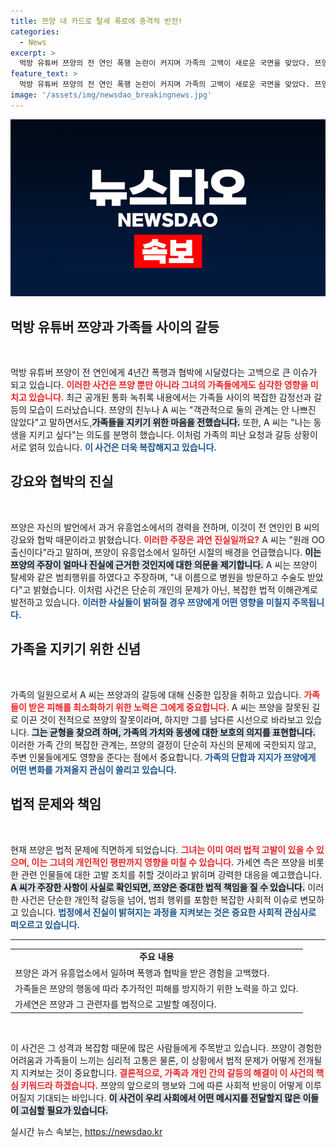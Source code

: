 ```yaml
---
title: 쯔양 내 카드로 탈세 폭로에 충격적 반전!
categories:
  - News
excerpt: >
  먹방 유튜버 쯔양의 전 연인 폭행 논란이 커지며 가족의 고백이 새로운 국면을 맞았다. 쯔양의 친누나는 탈세 및 불법수술 주장과 함께 관계의 진실을 공개하며 충격적인 사실을 폭로했다. 이 사태의 진실은 과연 무엇일까?
feature_text: >
  먹방 유튜버 쯔양의 전 연인 폭행 논란이 커지며 가족의 고백이 새로운 국면을 맞았다. 쯔양의 친누나는 탈세 및 불법수술 주장과 함께 관계의 진실을 공개하며 충격적인 사실을 폭로했다. 이 사태의 진실은 과연 무엇일까?
image: '/assets/img/newsdao_breakingnews.jpg'
---
```


<p><img src="/assets/img/newsdao_breakingnews.jpg" alt="implanttips 속보" /></p>

<h2 data-ke-size="size26">먹방 유튜버 쯔양과 가족들 사이의 갈등</h2>

<p data-ke-size="size16">&nbsp;</p>

<p>먹방 유튜버 쯔양이 전 연인에게 4년간 폭행과 협박에 시달렸다는 고백으로 큰 이슈가 되고 있습니다. <b><span style="color: #ee2323;">이러한 사건은 쯔양 뿐만 아니라 그녀의 가족들에게도 심각한 영향을 미치고 있습니다.</span></b> 최근 공개된 통화 녹취록 내용에서는 가족들 사이의 복잡한 감정선과 갈등의 모습이 드러났습니다. 쯔양의 친누나 A 씨는 "객관적으로 둘의 관계는 안 나쁘진 않았다"고 말하면서도,<b><span style="background-color: #21538527;">가족들을 지키기 위한 마음을 전했습니다.</span></b> 또한, A 씨는 "나는 동생을 지키고 싶다"는 의도를 분명히 했습니다. 이처럼 가족의 피난 요청과 갈등 상황이 서로 얽혀 있습니다. <b><span style="color: #1a5490;">이 사건은 더욱 복잡해지고 있습니다.</span></b></p>

<h2 data-ke-size="size26">강요와 협박의 진실</h2>

<p data-ke-size="size16">&nbsp;</p>

<p>쯔양은 자신의 발언에서 과거 유흥업소에서의 경력을 전하며, 이것이 전 연인인 B 씨의 강요와 협박 때문이라고 밝혔습니다. <b><span style="color: #ee2323;">이러한 주장은 과연 진실일까요?</span></b> A 씨는 "원래 OO 출신이다"라고 말하며, 쯔양이 유흥업소에서 일하던 시절의 배경을 언급했습니다. <b><span style="background-color: #21538527;">이는 쯔양의 주장이 얼마나 진실에 근거한 것인지에 대한 의문을 제기합니다.</span></b> A 씨는 쯔양이 탈세와 같은 범죄행위를 하였다고 주장하며, "내 이름으로 병원을 방문하고 수술도 받았다"고 밝혔습니다. 이처럼 사건은 단순히 개인의 문제가 아닌, 복잡한 법적 이해관계로 발전하고 있습니다. <b><span style="color: #1a5490;">이러한 사실들이 밝혀질 경우 쯔양에게 어떤 영향을 미칠지 주목됩니다.</span></b></p>

<h2 data-ke-size="size26">가족을 지키기 위한 신념</h2>

<p data-ke-size="size16">&nbsp;</p>

<p>가족의 일원으로서 A 씨는 쯔양과의 갈등에 대해 신중한 입장을 취하고 있습니다. <b><span style="color: #ee2323;">가족들이 받은 피해를 최소화하기 위한 노력은 그에게 중요합니다.</span></b> A 씨는 쯔양을 잘못된 길로 이끈 것이 전적으로 쯔양의 잘못이라며, 하지만 그를 남다른 시선으로 바라보고 있습니다. <b><span style="background-color: #21538527;">그는 균형을 찾으려 하며, 가족의 가치와 동생에 대한 보호의 의지를 표현합니다.</span></b> 이러한 가족 간의 복잡한 관계는, 쯔양의 결정이 단순히 자신의 문제에 국한되지 않고, 주변 인물들에게도 영향을 준다는 점에서 중요합니다. <b><span style="color: #1a5490;">가족의 단합과 지지가 쯔양에게 어떤 변화를 가져올지 관심이 쏠리고 있습니다.</span></b></p>

<h2 data-ke-size="size26">법적 문제와 책임</h2>

<p data-ke-size="size16">&nbsp;</p>

<p>현재 쯔양은 법적 문제에 직면하게 되었습니다. <b><span style="color: #ee2323;">그녀는 이미 여러 법적 고발이 있을 수 있으며, 이는 그녀의 개인적인 평판까지 영향을 미칠 수 있습니다.</span></b> 가세연 측은 쯔양을 비롯한 관련 인물들에 대한 고발 조치를 취할 것이라고 밝히며 강력한 대응을 예고했습니다. <b><span style="background-color: #21538527;">A 씨가 주장한 사항이 사실로 확인되면, 쯔양은 중대한 법적 책임을 질 수 있습니다.</span></b> 이러한 사건은 단순한 개인적 갈등을 넘어, 범죄 행위를 포함한 복잡한 사회적 이슈로 변모하고 있습니다. <b><span style="color: #1a5490;">법정에서 진실이 밝혀지는 과정을 지켜보는 것은 중요한 사회적 관심사로 떠오르고 있습니다.</span></b></p>

<hr>

<table style="width: 100%;">
<tr>
<td style="text-align: center; height: 17px;"><b>주요 내용</b></td>
</tr>
<tr>
<td style="text-align: left;">쯔양은 과거 유흥업소에서 일하며 폭행과 협박을 받은 경험을 고백했다.</td>
</tr>
<tr>
<td style="text-align: left;">가족들은 쯔양의 행동에 따라 추가적인 피해를 방지하기 위한 노력을 하고 있다.</td>
</tr>
<tr>
<td style="text-align: left;">가세연은 쯔양과 그 관련자를 법적으로 고발할 예정이다.</td>
</tr>
</table>

<p data-ke-size="size16">&nbsp;</p> 

<p>이 사건은 그 성격과 복잡함 때문에 많은 사람들에게 주목받고 있습니다. 쯔양이 경험한 어려움과 가족들이 느끼는 심리적 고통은 물론, 이 상황에서 법적 문제가 어떻게 전개될지 지켜보는 것이 중요합니다. <b><span style="color: #ee2323;">결론적으로, 가족과 개인 간의 갈등의 해결이 이 사건의 핵심 키워드라 하겠습니다.</span></b> 쯔양의 앞으로의 행보와 그에 따른 사회적 반응이 어떻게 이루어질지 기대되는 바입니다. <b><span style="background-color: #21538527;">이 사건이 우리 사회에서 어떤 메시지를 전달할지 많은 이들이 고심할 필요가 있습니다.</span></b></p>
실시간 뉴스 속보는, <a href="https://newsdao.kr" rel="dofollow">https://newsdao.kr</a>


